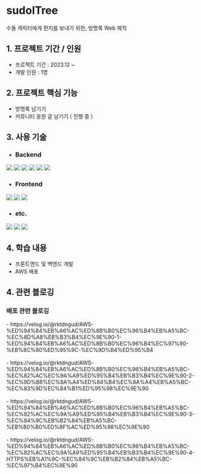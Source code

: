 # sudolTree
<div>
    <p>수돌 캐릭터에게 편지를 보내기 위한, 방명록 Web 제작</p>
</div>

## 1. 프로젝트 기간 / 인원
- 프로젝트 기간 : 2023.12 ~ 
- 개발 인원 : 1명

## 2. 프로젝트 핵심 기능
- 방명록 남기기
- 커뮤니티 응원 글 남기기 ( 진행 중 )

## 3. 사용 기술
- <h3>Backend</h3>

<img src="https://img.shields.io/badge/Spring-6DB33F?style=for-the-badge&logo=Spring&logoColor=white">
<img src="https://img.shields.io/badge/springboot-6DB33F?style=for-the-badge&logo=springboot&logoColor=white">
<img src="https://img.shields.io/badge/MySQL-4479A1?style=for-the-badge&logo=MySQL&logoColor=white">
<img src="https://img.shields.io/badge/amazonaws-232F3E?style=for-the-badge&logo=amazonaws&logoColor=white">
<img src="https://img.shields.io/badge/amazonec2-FF9900?style=for-the-badge&logo=amazonec2&logoColor=white">
<img src="https://img.shields.io/badge/amazonrds-527FFF?style=for-the-badge&logo=amazonrds&logoColor=white">

- <h3>Frontend</h3>
<img src="https://img.shields.io/badge/javascript-F7DF1E?style=for-the-badge&logo=javascript&logoColor=white">
<img src="https://img.shields.io/badge/react-61DAFB?style=for-the-badge&logo=react&logoColor=white">
<img src="https://img.shields.io/badge/styledcomponents-DB7093?style=for-the-badge&logo=styledcomponents&logoColor=white">

- <h3>etc.</h3>
<img src="https://img.shields.io/badge/git-F05032?style=for-the-badge&logo=git&logoColor=white">
<img src="https://img.shields.io/badge/github-181717?style=for-the-badge&logo=github&logoColor=white">
<img src="https://img.shields.io/badge/figma-F24E1E?style=for-the-badge&logo=figma&logoColor=white">

## 4. 학습 내용
- 프론트엔드 및 백엔드 개발
- AWS 배포

## 4. 관련 블로깅
<h3>배포 관련 블로깅</h3>
- https://velog.io/@rktdngud/AWS-%ED%94%84%EB%A6%AC%ED%8B%B0%EC%96%B4%EB%A5%BC-%EC%8D%A8%EB%B3%B4%EC%9E%90-1-%ED%94%84%EB%A6%AC%ED%8B%B0%EC%96%B4%EC%97%90-%EB%8C%80%ED%95%9C-%EC%9D%B4%ED%95%B4 </br></br>
- https://velog.io/@rktdngud/AWS-%ED%94%84%EB%A6%AC%ED%8B%B0%EC%96%B4%EB%A5%BC-%EC%82%AC%EC%9A%A9%ED%95%B4%EB%B3%B4%EC%9E%90-2-%EC%9D%B8%EC%8A%A4%ED%84%B4%EC%8A%A4%EB%A5%BC-%EC%83%9D%EC%84%B1%ED%95%98%EC%9E%90</br></br>
- https://velog.io/@rktdngud/AWS-%ED%94%84%EB%A6%AC%ED%8B%B0%EC%96%B4%EB%A5%BC-%EC%82%AC%EC%9A%A9%ED%95%B4%EB%B3%B4%EC%9E%90-3-%EC%84%9C%EB%B2%84%EB%A5%BC-%EB%B0%B0%ED%8F%AC%ED%95%98%EC%9E%90</br></br>
- https://velog.io/@rktdngud/AWS-%ED%94%84%EB%A6%AC%ED%8B%B0%EC%96%B4%EB%A5%BC-%EC%82%AC%EC%9A%A9%ED%95%B4%EB%B3%B4%EC%9E%90-4-HTTPS%EB%A1%9C-%EC%84%9C%EB%B2%84%EB%A5%BC-%EC%97%B4%EC%9E%90
